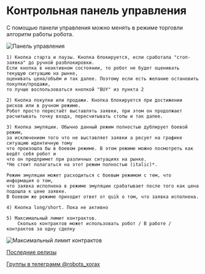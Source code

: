 # Контрольная панель управления

С помощью панели управления можно менять в режиме торговли алгоритм работы робота. 

![Панель управления](https://raw.githubusercontent.com/koras/robot_xorax/master/images/readme/control_panel_read.png)


    1) Кнопка старта и паузы. Кнопка блокируется, если сработала "стоп-заявка" до ручной разблокировки. 
    Если кнопка в неактивном состоянии, то робот не будет оценивать текущую ситуацию на рынке, 
    оценивать цена/объём и так далее. Поэтому если есть желание остановить покупки/продажи, 
    то лучше воспользоваться кнопкой "BUY" из пункта 2
    
    2) Кнопка покупки или продажи. Кнопка блокируется при достижении рисков или в ручном режиме. 
    Робот просто перестаёт выставлять заявки, при этом он продолжает расчитывать точку входа, пересчитывать стопы и так далее.

    3) Кнопка эмуляции. Обычно данный режим полностью дублирует боевой режим, 
    за исключением того что не выставляет заявки а ресует на графике ситуацию идентичную тому 
    что произошла бы в боевом режиме. В этом режиме можно посмотреть как ведёт себя робот и 
    что он предпримет при различных ситуациях на рынке. 
    *Не стоит полагаться на этот режим полностью (italic)*. 
    
    Режим эмуляции может расходиться с боевым режимом с тем, что информация о том, 
    что заявка исполнена в режиме эмуляции срабатывает после того как цена подошла к цене заявке. 
    В боевом же режиме приходит ответ от quik о том, что заявка исполнена.

    4) Кнопка long/short. Пока не активно

    5) Максимальный лимит контрактов. 
        Сколько контрактов может использовать робот / В работе / контрактов за одну сделку

![Максимальный лимит контрактов](https://raw.githubusercontent.com/koras/robot_xorax/master/images/readme/panel_limit.PNG)



    

[Последние релизы](https://github.com/koras/robot_xorax/releases)

[Группы в телеграмм @robots_xorax](https://t.me/robots_xorax)

